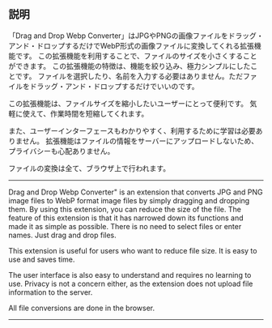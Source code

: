 
## 説明

「Drag and Drop Webp Converter」はJPGやPNGの画像ファイルをドラッグ・アンド・ドロップするだけでWebP形式の画像ファイルに変換してくれる拡張機能です。
この拡張機能を利用することで、ファイルのサイズを小さくすることができます。
この拡張機能の特徴は、機能を絞り込み、極力シンプルにしたことです。
ファイルを選択したり、名前を入力する必要はありません。ただファイルをドラッグ・アンド・ドロップするだけでいいのです。

この拡張機能は、ファイルサイズを縮小したいユーザーにとって便利です。
気軽に使えて、作業時間を短縮してくれます。

また、ユーザーインターフェースもわかりやすく、利用するために学習は必要ありません。
拡張機能はファイルの情報をサーバーにアップロードしないため、プライバシーも心配ありません。

ファイルの変換は全て、ブラウザ上で行われます。


---
Drag and Drop Webp Converter" is an extension that converts JPG and PNG image files to WebP format image files by simply dragging and dropping them.
By using this extension, you can reduce the size of the file.
The feature of this extension is that it has narrowed down its functions and made it as simple as possible.
There is no need to select files or enter names. Just drag and drop files.

This extension is useful for users who want to reduce file size.
It is easy to use and saves time.

The user interface is also easy to understand and requires no learning to use.
Privacy is not a concern either, as the extension does not upload file information to the server.

All file conversions are done in the browser.


---
